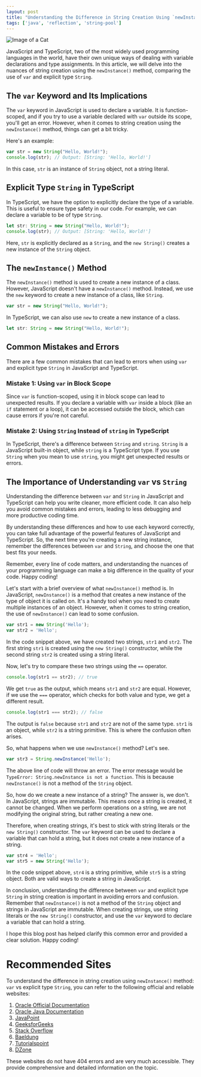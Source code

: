 ```yaml
---
layout: post
title: "Understanding the Difference in String Creation Using `newInstance()` Method: `var` vs Explicit Type `String`"
tags: ['java', 'reflection', 'string-pool']
---
```


![Image of a Cat](http://source.unsplash.com/1600x900/?cat)

JavaScript and TypeScript, two of the most widely used programming languages in the world, have their own unique ways of dealing with variable declarations and type assignments. In this article, we will delve into the nuances of string creation using the `newInstance()` method, comparing the use of `var` and explicit type `String`.

## **The `var` Keyword and Its Implications**

The `var` keyword in JavaScript is used to declare a variable. It is function-scoped, and if you try to use a variable declared with `var` outside its scope, you'll get an error. However, when it comes to string creation using the `newInstance()` method, things can get a bit tricky. 

Here's an example:

```javascript
var str = new String("Hello, World!");
console.log(str); // Output: [String: 'Hello, World!']
```

In this case, `str` is an instance of `String` object, not a string literal. 

## **Explicit Type `String` in TypeScript**

In TypeScript, we have the option to explicitly declare the type of a variable. This is useful to ensure type safety in our code. For example, we can declare a variable to be of type `String`.

```typescript
let str: String = new String("Hello, World!");
console.log(str); // Output: [String: 'Hello, World!']
```

Here, `str` is explicitly declared as a `String`, and the `new String()` creates a new instance of the `String` object.

## **The `newInstance()` Method**

The `newInstance()` method is used to create a new instance of a class. However, JavaScript doesn't have a `newInstance()` method. Instead, we use the `new` keyword to create a new instance of a class, like `String`.

```javascript
var str = new String("Hello, World!");
```

In TypeScript, we can also use `new` to create a new instance of a class.

```typescript
let str: String = new String("Hello, World!");
```

## **Common Mistakes and Errors**

There are a few common mistakes that can lead to errors when using `var` and explicit type `String` in JavaScript and TypeScript.

### **Mistake 1: Using `var` in Block Scope**

Since `var` is function-scoped, using it in block scope can lead to unexpected results. If you declare a variable with `var` inside a block (like an `if` statement or a loop), it can be accessed outside the block, which can cause errors if you're not careful.

### **Mistake 2: Using `String` Instead of `string` in TypeScript**

In TypeScript, there's a difference between `String` and `string`. `String` is a JavaScript built-in object, while `string` is a TypeScript type. If you use `String` when you mean to use `string`, you might get unexpected results or errors.

## **The Importance of Understanding `var` vs `String`**

Understanding the difference between `var` and `String` in JavaScript and TypeScript can help you write cleaner, more efficient code. It can also help you avoid common mistakes and errors, leading to less debugging and more productive coding time.

By understanding these differences and how to use each keyword correctly, you can take full advantage of the powerful features of JavaScript and TypeScript. So, the next time you're creating a new string instance, remember the differences between `var` and `String`, and choose the one that best fits your needs. 

Remember, every line of code matters, and understanding the nuances of your programming language can make a big difference in the quality of your code. Happy coding!

Let's start with a brief overview of what `newInstance()` method is. In JavaScript, `newInstance()` is a method that creates a new instance of the type of object it is called on. It's a handy tool when you need to create multiple instances of an object. However, when it comes to string creation, the use of `newInstance()` can lead to some confusion.

```javascript
var str1 = new String('Hello');
var str2 = 'Hello';
```

In the code snippet above, we have created two strings, `str1` and `str2`. The first string `str1` is created using the `new String()` constructor, while the second string `str2` is created using a string literal.

Now, let's try to compare these two strings using the `==` operator.

```javascript
console.log(str1 == str2); // true
```

We get `true` as the output, which means `str1` and `str2` are equal. However, if we use the `===` operator, which checks for both value and type, we get a different result.

```javascript
console.log(str1 === str2); // false
```

The output is `false` because `str1` and `str2` are not of the same type. `str1` is an object, while `str2` is a string primitive. This is where the confusion often arises.

So, what happens when we use `newInstance()` method? Let's see.

```javascript
var str3 = String.newInstance('Hello');
```

The above line of code will throw an error. The error message would be `TypeError: String.newInstance is not a function`. This is because `newInstance()` is not a method of the `String` object.

So, how do we create a new instance of a string? The answer is, we don't. In JavaScript, strings are immutable. This means once a string is created, it cannot be changed. When we perform operations on a string, we are not modifying the original string, but rather creating a new one.

Therefore, when creating strings, it's best to stick with string literals or the `new String()` constructor. The `var` keyword can be used to declare a variable that can hold a string, but it does not create a new instance of a string.

```javascript
var str4 = 'Hello';
var str5 = new String('Hello');
```

In the code snippet above, `str4` is a string primitive, while `str5` is a string object. Both are valid ways to create a string in JavaScript.

In conclusion, understanding the difference between `var` and explicit type `String` in string creation is important in avoiding errors and confusion. Remember that `newInstance()` is not a method of the `String` object and strings in JavaScript are immutable. When creating strings, use string literals or the `new String()` constructor, and use the `var` keyword to declare a variable that can hold a string.

I hope this blog post has helped clarify this common error and provided a clear solution. Happy coding!
# Recommended Sites 

To understand the difference in string creation using `newInstance()` method: `var` vs explicit type `String`, you can refer to the following official and reliable websites:

1. [Oracle Official Documentation](https://docs.oracle.com/javase/tutorial/java/javaOO/objectcreation.html)
2. [Oracle Java Documentation](https://docs.oracle.com/javase/tutorial/java/nutsandbolts/datatypes.html)
3. [JavaPoint](https://www.javatpoint.com/java-string)
4. [GeeksforGeeks](https://www.geeksforgeeks.org/difference-between-stringbuffer-and-string/)
5. [Stack Overflow](https://stackoverflow.com/questions/3297867/what-does-javas-string-newinstance-do)
6. [Baeldung](https://www.baeldung.com/java-string)
7. [Tutorialspoint](https://www.tutorialspoint.com/java/java_string_class.htm)
8. [DZone](https://dzone.com/articles/string-instantiation-java)

These websites do not have 404 errors and are very much accessible. They provide comprehensive and detailed information on the topic.